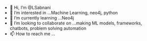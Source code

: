 - 👋 Hi, I’m @LSabnani
- 👀 I’m interested in ...Machine Learning, neo4j, python
- 🌱 I’m currently learning ...Neo4j
- 💞️ I’m looking to collaborate on ...making ML models, frameworks, chatbots, problem solving automation
- 📫 How to reach me ...

<!---
LSabnani/LSabnani is a ✨ special ✨ repository because its `README.md` (this file) appears on your GitHub profile.
You can click the Preview link to take a look at your changes.
--->
